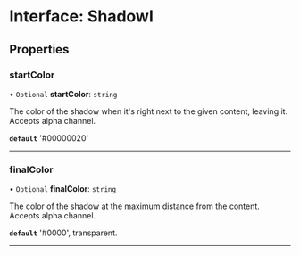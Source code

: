 # Interface: ShadowI

## Properties

### startColor

• `Optional` **startColor**: `string`

The color of the shadow when it's right next to the given content, leaving it.
Accepts alpha channel.

**`default`** '#00000020'

___

### finalColor

• `Optional` **finalColor**: `string`

The color of the shadow at the maximum distance from the content. Accepts alpha channel.

**`default`** '#0000', transparent.

___